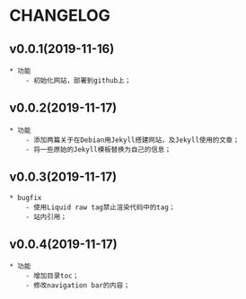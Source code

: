 # CHANGELOG
## v0.0.1(2019-11-16)
    * 功能
        - 初始化网站，部署到github上；

## v0.0.2(2019-11-17)
    * 功能
        - 添加两篇关于在Debian用Jekyll搭建网站，及Jekyll使用的文章；
        - 将一些原始的Jekyll模板替换为自己的信息；

## v0.0.3(2019-11-17)
    * bugfix
        - 使用Liquid raw tag禁止渲染代码中的tag；
        - 站内引用；

## v0.0.4(2019-11-17)
    * 功能
        - 增加目录toc；
        - 修改navigation bar的内容；


